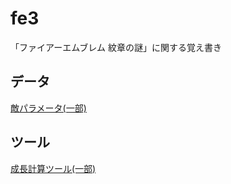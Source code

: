 # fe3
「ファイアーエムブレム 紋章の謎」に関する覚え書き

## データ

[敵パラメータ(一部)](data/enemy.md)

## ツール

[成長計算ツール(一部)](tools/growth.js)
